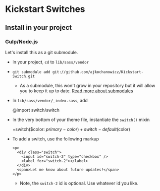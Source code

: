 # Kickstart Switches

## Install in your project

### Gulp/Node.js

Let's install this as a git submodule.

- In your project, `cd` to `lib/sass/vendor`
- `git submodule add git://github.com/ajkochanowicz/Kickstart-Switch.git`
  - As a submodule, this won't grow in your repository but it will allow you to
    keep it up to date. [Read more about submodules](http://git-scm.com/book/en/Git-Tools-Submodules)
- In `lib/sass/vendor/_index.sass`, add

    @import switch/switch

- In the very bottom of your theme file, instantiate the `switch()` mixin

    =switch($color: $primary-color)
      +switch-default($color)

- To add a switch, use the following markup 

      <p>
        <div class="switch">
          <input id="switch-2" type="checkbox" />
          <label for="switch-2"></label>
        </div>
        <span>Let me know about future updates!</span>
      </p>

  - Note, the `switch-2` id is optional. Use whatever id you like.
